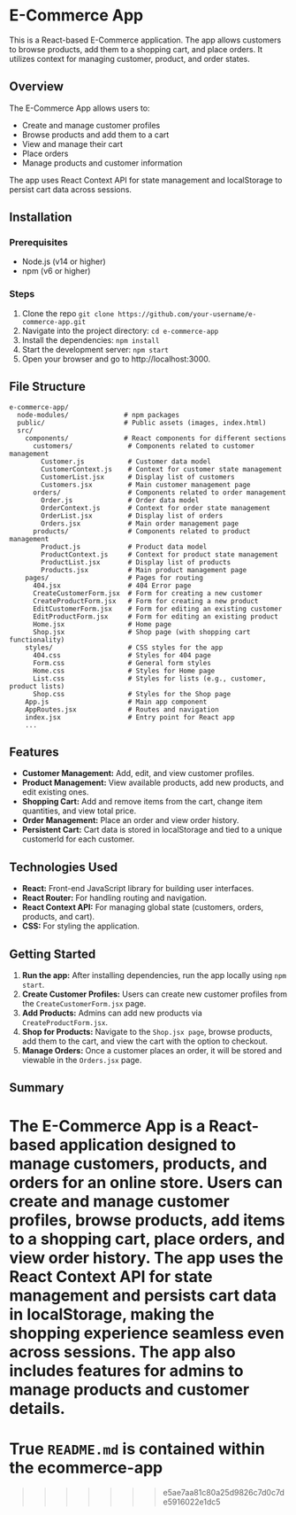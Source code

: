 # E-Commerce App

This is a React-based E-Commerce application. The app allows customers to browse products, add them to a shopping cart, and place orders. It utilizes context for managing customer, product, and order states.

## Overview
The E-Commerce App allows users to:
- Create and manage customer profiles
- Browse products and add them to a cart
- View and manage their cart
- Place orders
- Manage products and customer information

The app uses React Context API for state management and localStorage to persist cart data across sessions.

## Installation

### Prerequisites
- Node.js (v14 or higher)
- npm (v6 or higher)

### Steps
1. Clone the repo
```git clone https://github.com/your-username/e-commerce-app.git```
2. Navigate into the project directory:
```cd e-commerce-app```
3. Install the dependencies:
```npm install```
4. Start the development server:
```npm start```
5. Open your browser and go to http://localhost:3000.


## File Structure

```
e-commerce-app/
  node-modules/              # npm packages
  public/                    # Public assets (images, index.html)
  src/
    components/              # React components for different sections
      customers/              # Components related to customer management
        Customer.js           # Customer data model
        CustomerContext.js    # Context for customer state management
        CustomerList.jsx      # Display list of customers
        Customers.jsx         # Main customer management page
      orders/                 # Components related to order management
        Order.js              # Order data model
        OrderContext.js       # Context for order state management
        OrderList.jsx         # Display list of orders
        Orders.jsx            # Main order management page
      products/               # Components related to product management
        Product.js            # Product data model
        ProductContext.js     # Context for product state management
        ProductList.jsx       # Display list of products
        Products.jsx          # Main product management page
    pages/                    # Pages for routing
      404.jsx                 # 404 Error page
      CreateCustomerForm.jsx  # Form for creating a new customer
      CreateProductForm.jsx   # Form for creating a new product
      EditCustomerForm.jsx    # Form for editing an existing customer
      EditProductForm.jsx     # Form for editing an existing product
      Home.jsx                # Home page
      Shop.jsx                # Shop page (with shopping cart functionality)
    styles/                   # CSS styles for the app
      404.css                 # Styles for 404 page
      Form.css                # General form styles
      Home.css                # Styles for Home page
      List.css                # Styles for lists (e.g., customer, product lists)
      Shop.css                # Styles for the Shop page
    App.js                    # Main app component
    AppRoutes.jsx             # Routes and navigation
    index.jsx                 # Entry point for React app
    ...
```

## Features
- **Customer Management:** Add, edit, and view customer profiles.
- **Product Management:** View available products, add new products, and edit existing ones.
- **Shopping Cart:** Add and remove items from the cart, change item quantities, and view total price.
- **Order Management:** Place an order and view order history.
- **Persistent Cart:** Cart data is stored in localStorage and tied to a unique customerId for each customer.

## Technologies Used
- **React:** Front-end JavaScript library for building user interfaces.
- **React Router:** For handling routing and navigation.
- **React Context API:** For managing global state (customers, orders, products, and cart).
- **CSS:** For styling the application.

## Getting Started
1. **Run the app:** After installing dependencies, run the app locally using `npm start`.
2. **Create Customer Profiles:** Users can create new customer profiles from the `CreateCustomerForm.jsx` page.
3. **Add Products:** Admins can add new products via `CreateProductForm.jsx`.
4. **Shop for Products:** Navigate to the `Shop.jsx page`, browse products, add them to the cart, and view the cart with the option to checkout.
5. **Manage Orders:** Once a customer places an order, it will be stored and viewable in the `Orders.jsx` page.

## Summary
The E-Commerce App is a React-based application designed to manage customers, products, and orders for an online store. Users can create and manage customer profiles, browse products, add items to a shopping cart, place orders, and view order history. The app uses the React Context API for state management and persists cart data in localStorage, making the shopping experience seamless even across sessions. The app also includes features for admins to manage products and customer details.
=======
# True `README.md` is contained within the ecommerce-app
>>>>>>> e5ae7aa81c80a25d9826c7d0c7de5916022e1dc5
